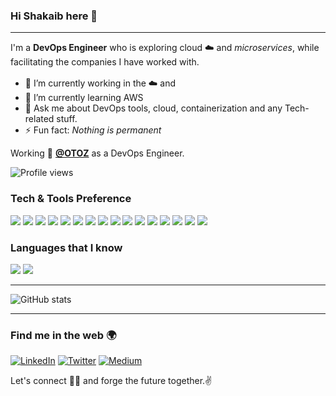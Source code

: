 ### Hi Shakaib here 👋
---

I'm a **DevOps Engineer** who is exploring cloud ☁️ and *microservices*, while facilitating the companies I have worked with. 

<!--
**shakaib-arif/shakaib-arif** is a ✨ _special_ ✨ repository because its `README.md` (this file) appears on your GitHub profile.
- 👯 I’m looking to collaborate on ...
- 🤔 I’m looking for help with ...
- 📫 How to reach me: ...
- 😄 Pronouns: ...
Here are some ideas to get you started:
-->
- 🔭 I’m currently working in the ☁️ and <img src="https://cdn2.iconfinder.com/data/icons/mixd/512/16_kubernetes-128.png" width="17px" height="17px"/>
- 🌱 I’m currently learning AWS
- 💬 Ask me about DevOps tools, cloud, containerization and any Tech-related stuff.
- ⚡ Fun fact: *Nothing is permanent*

Working 💼 [**@OTOZ**][otoz] as a DevOps Engineer.

![Profile views](https://gpvc.arturio.dev/shakaib-arif)
### Tech & Tools Preference

<img src="https://img.shields.io/badge/-Docker-FFFFFF?logo=docker&style=flat"> <img src="https://img.shields.io/badge/-Kubernetes-FFFFFF?logo=kubernetes&style=flat">
<img src="https://img.shields.io/badge/-Helm-0F1689?logo=helm&style=flat">
<img src="https://img.shields.io/badge/-Azure Pipelines-2560E0?logo=azure%20pipelines&style=flat">
<img src="https://img.shields.io/badge/-Jenkins-D24939?logo=jenkins&style=flat&logoColor=FFFFFF">
<img src="https://img.shields.io/badge/-Azure DevOps-0078D7?logo=azuredevops&style=flat">
<img src="https://img.shields.io/badge/-MySQL-4479A1?style=flat&logo=mysql&logoColor=FFFFFF">
<img src="https://img.shields.io/badge/-MongoDB-4DB33D?style=flat&logo=mongodb&logoColor=FFFFFF">
<img src="https://img.shields.io/badge/-GNU Bash-FFFFFF?style=flat&logo=gnu%20bash">
<img src="https://img.shields.io/badge/-Powershell-5391FE?style=flat&logo=powershell&logoColor=white">
<img src="https://img.shields.io/badge/-NGINX-269539?style=flat&logo=nginx&logoColor=FFFFFF">
<img src="http://img.shields.io/badge/-Git-F1502F?style=flat&logo=git&logoColor=FFFFFF">
<img src="http://img.shields.io/badge/-Github-000000?style=flat&logo=github&logoColor=FFFFFF">
<img src="http://img.shields.io/badge/-VS%20Code-007ACC?style=flat&logo=visual%20studio%20code&logoColor=white">
<img src="http://img.shields.io/badge/-Sublime-FFFFFF?logo=sublime%20text&style=flat">
<img src="https://img.shields.io/badge/-Azure-FFFFFF?logo=microsoft%20azure&style=flat">
<!--
<img src="https://img.shields.io/badge/-Node.js-3C873A?style=flat&logo=Node.js&logoColor=white">
<img src="https://img.shields.io/badge/-NPM-FFFFFF?style=flat&logo=npm&logoColor=white">
-->

### Languages that I know
<img src="http://img.shields.io/badge/-Java-F89820?style=flat&logo=java&logoColor=white"> <img src="https://img.shields.io/badge/-Python-black?style=flat&logo=python&logoColor=white">

---
![GitHub stats](https://github-readme-stats.vercel.app/api?username=shakaib-arif&show_icons=true&hide_border=true)

---
### Find me in the web 🌍
[![LinkedIn](http://img.shields.io/badge/-LinkedIn-0077B5?style=flat&logo=linkedIn&logoColor=white)][linkedin]
[![Twitter](http://img.shields.io/badge/-Twitter-1DA1F2?style=flat&logo=twitter&logoColor=white)][twitter]
[![Medium](http://img.shields.io/badge/-Medium-black?style=flat&logo=medium&logoColor=white)][medium]

Let's connect 👨‍💻 and forge the future together.✌

[twitter]: https://twitter.com/shakaib_arif
[linkedin]: https://www.linkedin.com/in/shakaibarif
[medium]: https://medium.com/@shakaib_arif
[otoz]: https://otoz.biz
